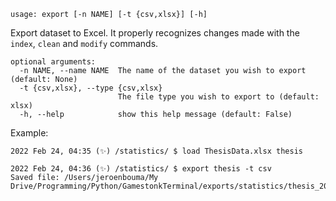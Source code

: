 ```
usage: export [-n NAME] [-t {csv,xlsx}] [-h]
```

Export dataset to Excel. It properly recognizes changes made with the `index`, `clean` and `modify` commands.

```
optional arguments:
  -n NAME, --name NAME  The name of the dataset you wish to export (default: None)
  -t {csv,xlsx}, --type {csv,xlsx}
                        The file type you wish to export to (default: xlsx)
  -h, --help            show this help message (default: False)
```

Example:
```
2022 Feb 24, 04:35 (✨) /statistics/ $ load ThesisData.xlsx thesis

2022 Feb 24, 04:36 (✨) /statistics/ $ export thesis -t csv
Saved file: /Users/jeroenbouma/My Drive/Programming/Python/GamestonkTerminal/exports/statistics/thesis_20220224_103614.csv
```
